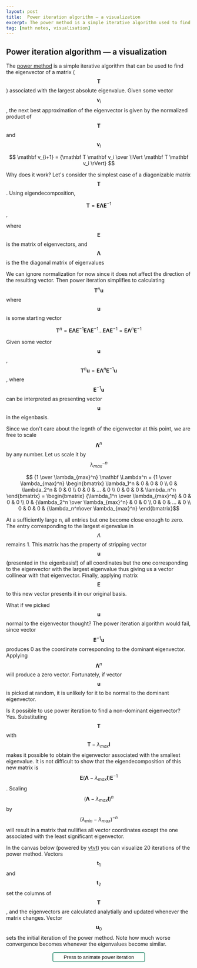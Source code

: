 ```yaml
---
layout: post
title:  Power iteration algorithm — a visualization
excerpt: The power method is a simple iterative algorithm used to find eigenvectors of a matrix. I used vtvt to create a visualization of this algorithm. 
tag: [math notes, visualisation]
---
```


## Power iteration algorithm — a visualization

The [power method](https://en.wikipedia.org/wiki/Power_iteration) is a simple iterative algorithm that can be used to find the eigenvector of a matrix ($$ \mathbf T $$) associated with the largest absolute eigenvalue. Given some vector $$ \mathbf v_i $$, the next best approximation of the eigenvector is given by the normalized product of $$ \mathbf T $$ and $$ \mathbf v_i $$

$$ \mathbf v_{i+1} = {\mathbf T \mathbf v_i \over \lVert \mathbf T \mathbf v_i \rVert} $$

Why does it work? Let's consider the simplest case of a diagonizable matrix $$ \mathbf T $$. Using eigendecomposition,

$$ \mathbf T = \mathbf E \mathbf \Lambda \mathbf E^{-1} $$, 

where $$ \mathbf E $$ is the matrix of eigenvectors, and $$ \mathbf \Lambda $$ is the the diagonal matrix of eigenvalues

We can ignore normalization for now since it does not affect the direction of the resulting vector. Then power iteration simplifies to calculating $$ \mathbf T^n \mathbf u $$ where $$ \mathbf u $$ is some starting vector

$$ \mathbf T^n = \mathbf E \mathbf \Lambda \mathbf E^{-1} \mathbf E \mathbf \Lambda \mathbf E^{-1} ... \mathbf E \mathbf \Lambda \mathbf E^{-1} = \mathbf E \mathbf \Lambda^n \mathbf E^{-1} $$

Given some vector $$ \mathbf u $$, $$ \mathbf T^n \mathbf u = \mathbf E \mathbf \Lambda^n \mathbf E^{-1} \mathbf u $$, where $$ \mathbf E^{-1} \mathbf u $$ can be interpreted as presenting vector $$ \mathbf u $$  in the eigenbasis.

Since we don't care about the legnth of the eigenvector at this point, we are free to scale $$ \mathbf \Lambda^n $$ by any number. Let us scale it by $$ \lambda_{max}^{-n} $$ 


$$ {1 \over \lambda_{max}^n} \mathbf \Lambda^n  = {1 \over \lambda_{max}^n} \begin{bmatrix} \lambda_1^n & 0 & 0 & 0 \\ 0 & \lambda_2^n & 0 & 0 \\ 0 & 0 & ... & 0 \\ 0 & 0 & 0 & \lambda_n^n \end{bmatrix} =  \begin{bmatrix} {\lambda_1^n \over \lambda_{max}^n} & 0 & 0 & 0 \\ 0 & {\lambda_2^n \over \lambda_{max}^n} & 0 & 0 \\ 0 & 0 & ... & 0 \\ 0 & 0 & 0 & {\lambda_n^n\over \lambda_{max}^n} \end{bmatrix}$$

At a sufficiently large n, all entries but one become close enough to zero. The entry corresponding to the largest eigenvalue in $$ \Lambda $$ remains 1. This matrix has the property of stripping vector $$  \mathbf u $$ (presented in the eigenbasis!) of all coordinates but the one corresponding to the eigenvector with the largest eigenvalue thus giving us a vector collinear with that eigenvector. Finally, applying matrix $$ \mathbf E $$ to this new vector presents it in our original basis.

What if we picked $$ \mathbf u $$ normal to the eigenvector thought? The power iteration algorithm would fail, since vector $$ \mathbf E^{-1} \mathbf u $$ produces 0 as the coordinate corresponding to the dominant eigenvector. Applying $$ \mathbf \Lambda^n $$ will produce a zero vector. Fortunately, if vector $$ \mathbf u $$ is picked at random, it is unlikely for it to be normal to the dominant eigenvector.

Is it possible to use power iteration to find a non-dominant eigenvector? Yes. Substituting $$ \mathbf T $$ with $$ \mathbf T - \lambda_{max} \mathbf I $$ makes it possible to obtain the eigenvector associated with the smallest eigenvalue. It is not difficult to show that the eigendecomposition of this new matrix is $$ \mathbf E (\mathbf \Lambda - \lambda_{max} \mathbf I) \mathbf E^{-1} $$. Scaling $$(\mathbf \Lambda - \lambda_{max} \mathbf I)^{n} $$ by $$ (\lambda_{min} - \lambda_{max})^{-n} $$ will result in a matrix that nullifies all vector coordinates except the one associated with the least significant eigenvector.

In the canvas below (powered by [vtvt](https://github.com/ex-punctis/vtvt)) you can visualize 20 iterations of the power method. Vectors  $$ \mathbf t_1 $$ and  $$ \mathbf t_2 $$ set the columns of $$ \mathbf T $$, and the eigenvectors are calculated analytially and updated whenever the matrix changes. Vector $$ \mathbf u_0 $$ sets the initial iteration of the power method. Note how much worse convergence becomes whenever the eigenvalues become similar.

<script>
{% include vtvt.js %}
</script>

<style>

button {
	display: block;
	position: relative;
    margin-left:auto;
    margin-right:auto;
    width: 50%;
	background-color: #FCFFFC; 
	color: black; 
	border: 2px solid #449980; 
	border-radius: 5px; 
	padding: 4px 4px;

}
button:hover {
	background-color: #F9FFFA; 
}

button:focus {
  outline: none;
}

</style>

<div class="canvas-wrapper">
	<p><button id='animation_trigger_3'>Press to animate power iteration</button></p>
	<canvas id='vector_canvas_3' class="canvas-wrapped"></canvas>
</div> 

<script>
    
// *****************************************************************	

	// initialize the scene_3
	var scene_3 = new vtvt({canvas_id: "vector_canvas_3", grid_res: 16, circle_rad: 0.5, eig_col: "150, 150, 150", frame_duration: 300, anim_trigger_id: "animation_trigger_3"});

	// add columns of matrix T
	scene_3.addVector({coords: [2, -1], c: "50, 50, 170", draggable: true, label: "t1", visible: true});
	scene_3.addVector({coords: [-1, 3], c: "70, 150, 70", draggable: true, label: "t2", visible: true});

	// add input vector for power iteration algorithm
	scene_3.addVector({coords: [-6, 1], c: "200, 100, 200", draggable: true, label: "u0"});
	
	// add the first animated vector (mapped to iter0)
	scene_3.addAnimationFrame([{coords: [-6, 1], c: "200, 100, 200", label: "u0", 
		mapping: function(){ return [scene_3.vectors[2].coord_x, scene_3.vectors[2].coord_y]} }]);

	// add additional animated vectors (each mapped to the previous one)
	for (let k = 0; k < 20; k++) {
		let map_func = function() {
			let x = scene_3.vectors[0].coord_x * scene_3.vectors_animated[k][0].coord_x + 
					scene_3.vectors[1].coord_x * scene_3.vectors_animated[k][0].coord_y;
			let y = scene_3.vectors[0].coord_y * scene_3.vectors_animated[k][0].coord_x + 
					scene_3.vectors[1].coord_y * scene_3.vectors_animated[k][0].coord_y;
			let norm = Math.sqrt(x*x + y*y);
			return [x / norm * 4, y = y / norm * 4];
		}	
		// add vector to the animation sequence
		scene_3.addAnimationFrame([ {coords: [1, 1], c: "200, 100, 200", label: `u${k+1}`, kind: 'custom', draw_line: true, mapping: map_func} ]);
	}

	// render
	scene_3.render();

</script>
